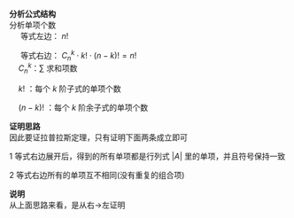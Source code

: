 **分析公式结构**  
分析单项个数  
 $\quad$ 等式左边： $n!$  
  
 $\quad$ 等式右边： $C_n^k\cdot k!\cdot(n-k)!=n!$  
 $\quad C_n^k：\sum$ 求和项数  
  
 $\quad k!$ ：每个 $k$ 阶子式的单项个数  
  
 $\quad (n-k)!$ ：每个 $k$ 阶余子式的单项个数  
  
**证明思路**  
因此要证拉普拉斯定理，只有证明下面两条成立即可  
  
1 等式右边展开后，得到的所有单项都是行列式 $|A|$ 里的单项，并且符号保持一致  
  
2 等式右边所有的单项互不相同(没有重复的组合项)  
  
**说明**  
从上面思路来看，是从右→左证明  

